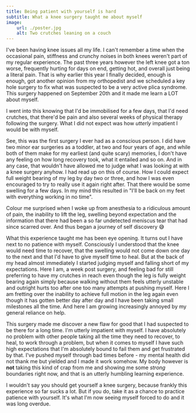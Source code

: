 ```yaml
---
title: Being patient with yourself is hard
subtitle: What a knee surgery taught me about myself
image:
    url: ./poster.jpg
    alt: Two crutches leaning on a couch
---
```


I've been having knee issues all my life. I can't remember a time when the occasional pain, stiffness and crunchy noises in both knees weren't part of my regular experience. The past three years however the left knee got a ton worse, frequently hurting for days on end, getting hot, and overall just being a literal pain. That is why earlier this year I finally decided, enough is enough, got another opinion from my orthopedist and we scheduled a key hole surgery to fix what was suspected to be a very active plica syndrome. This surgery happened on September 20th and it made me learn a LOT about myself.

I went into this knowing that I'd be immobilised for a few days, that I'd need crutches, that there'd be pain and also several weeks of physical therapy following the surgery. What I did not expect was how *utterly* impatient I would be with myself.

See, this was the first surgery I ever had as a conscious person. I did have two minor ear surgeries as a toddler, at two and four years of age, and while both of them make for my earliest (and quite scary) memories, I don't have any feeling on how long recovery took, what it entailed and so on. And in any case, that wouldn't have allowed me to judge what I was looking at with a knee surgery anyhow. I had read up on this of course. How I could expect full weight bearing of my leg by day two or three, and how I was even encouraged to try to really use it again right after. That there would be some swelling for a few days. In my mind this resulted in "I'll be back on my feet with everything working in no time".

Colour me surprised when I woke up from anesthesia to a ridiculous amount of pain, the inability to lift the leg, swelling beyond expectation and the information that there had been a so far undetected meniscus tear that had since scarred over. And thus began a journey of self discovery 😅

What this experience taught me has been eye opening. It turns out I have next to no patience with myself. Consciously I understood that the knee would need time to recover, that the swelling would not come down one day to the next and that I'd have to give myself time to heal. But at the back of my head almost immediately I started judging myself and falling short of my expectations. Here I am, a week post surgery, and feeling bad for still preferring to have my crutches in reach even though the leg is fully weight bearing again simply because walking without them feels utterly unstable and outright hurts too after one too many attempts at pushing myself. Here I am fretting over the inability to achieve full motion in the leg again even though it has gotten better day after day and I have been taking small milestones all the time. And here I am growing increasingly annoyed by my general reliance on help.

This surgery made me discover a new flaw for good that I had suspected to be there for a long time. I'm utterly impatient with myself. I have absolutely no problem with other people taking all the time they need to recover, to heal, to work through a problem, but when it comes to myself I have such high expectations that I'm absolutely bound to fail them and get frustrated by that. I've pushed myself through bad times before - my mental health did not thank me but yielded and I made it work somehow. My body however is **not** taking this kind of crap from me and showing me some *strong* boundaries right now, and that is an utterly humbling learning experience.

I wouldn't say you should get yourself a knee surgery, because frankly this experience so far sucks a lot. But if you do, take it as a chance to practice patience with yourself. It's what I'm now seeing myself forced to do and it was long overdue.
